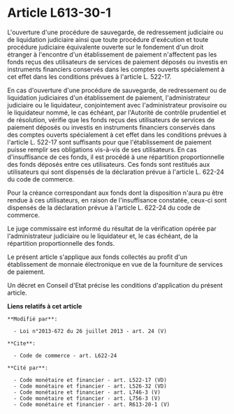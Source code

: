 # Article L613-30-1

L'ouverture d'une procédure de sauvegarde, de redressement judiciaire ou de liquidation judiciaire ainsi que toute procédure
d'exécution et toute procédure judiciaire équivalente ouverte sur le fondement d'un droit étranger à l'encontre d'un
établissement de paiement n'affectent pas les fonds reçus des utilisateurs de services de paiement déposés ou investis en
instruments financiers conservés dans les comptes ouverts spécialement à cet effet dans les conditions prévues à l'article L.
522-17. 

En cas d'ouverture d'une procédure de sauvegarde, de redressement ou de liquidation judiciaires d'un établissement de
paiement, l'administrateur judiciaire ou le liquidateur, conjointement avec l'administrateur provisoire ou le liquidateur
nommé, le cas échéant, par l'Autorité de contrôle prudentiel et de résolution, vérifie que les fonds reçus des utilisateurs
de services de paiement déposés ou investis en instruments financiers conservés dans des comptes ouverts spécialement à cet
effet dans les conditions prévues à l'article L. 522-17 sont suffisants pour que l'établissement de paiement puisse remplir
ses obligations vis-à-vis de ses utilisateurs. En cas d'insuffisance de ces fonds, il est procédé à une répartition
proportionnelle des fonds déposés entre ces utilisateurs. Ces fonds sont restitués aux utilisateurs qui sont dispensés de la
déclaration prévue à l'article L. 622-24 du code de commerce. 

Pour la créance correspondant aux fonds dont la disposition n'aura pu être rendue à ces utilisateurs, en raison de
l'insuffisance constatée, ceux-ci sont dispensés de la déclaration prévue à l'article L. 622-24 du code de commerce. 

Le juge commissaire est informé du résultat de la vérification opérée par l'administrateur judiciaire ou le liquidateur et,
le cas échéant, de la répartition proportionnelle des fonds. 

Le présent article s'applique aux fonds collectés au profit d'un établissement de monnaie électronique en vue de la
fourniture de services de paiement.

Un décret en Conseil d'Etat précise les conditions d'application du présent article.

**Liens relatifs à cet article**

	**Modifié par**:

	  - Loi n°2013-672 du 26 juillet 2013 - art. 24 (V)

	**Cite**:

	  - Code de commerce - art. L622-24

	**Cité par**:

	  - Code monétaire et financier - art. L522-17 (VD)
	  - Code monétaire et financier - art. L526-32 (VD)
	  - Code monétaire et financier - art. L746-3 (V)
	  - Code monétaire et financier - art. L756-3 (V)
	  - Code monétaire et financier - art. R613-20-1 (V)
